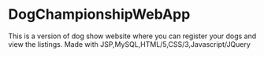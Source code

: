 # DogChampionshipWebApp
This is a version of dog show website where you can register your dogs and view the listings. Made with JSP,MySQL,HTML/5,CSS/3,Javascript/JQuery
